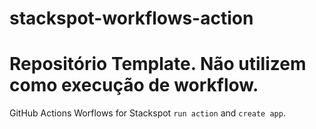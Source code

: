 # stackspot-workflows-action

# Repositório Template. Não utilizem como execução de workflow.

GitHub Actions Worflows for Stackspot `run action` and `create app`.